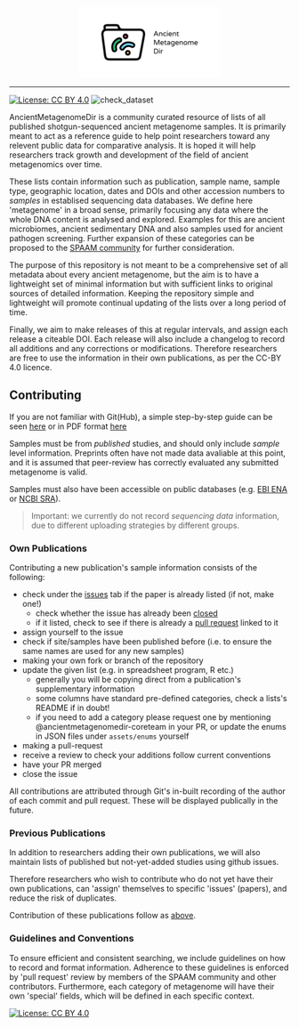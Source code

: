 <p align="center">
<img src="assets/images/spaam-AncientMetagenomeDir_socialmedia.png" width=50% >
<p/>

----
[![License: CC BY
4.0](https://img.shields.io/badge/License-CC%20BY%204.0-blue.svg)](https://creativecommons.org/licenses/by/4.0/) ![check_dataset](https://github.com/spaam-workshop/AncientMetagenomeDir/workflows/check_dataset/badge.svg)

AncientMetagenomeDir is a community curated resource of lists of all published
shotgun-sequenced ancient metagenome samples. It is primarily meant to act as a
reference guide to help point researchers toward any relevent public data for
comparative analysis. It is hoped it will help researchers track growth and
development of the field of ancient metagenomics over time.

These lists contain information such as publication, sample name, sample type,
geographic location, dates and DOIs and other accession numbers to _samples_ in
establised sequencing data databases. We define here 'metagenome' in a broad
sense, primarily focusing any data where the whole DNA content is analysed and
explored. Examples for this are ancient microbiomes, ancient sedimentary DNA and
also samples used for ancient pathogen screening. Further expansion of these
categories can be proposed to the [SPAAM community](spaam-workshop.github.io)
for further consideration.

The purpose of this repository is not meant to be a comprehensive set of all
metadata about every ancient metagenome, but the aim is to have a lightweight
set of minimal information but with sufficient links to original sources of
detailed information. Keeping the repository simple and lightweight will promote
continual updating of the lists over a long period of time.

Finally, we aim to make releases of this at regular intervals, and assign each
release a citeable DOI. Each release will also include a changelog to record all
additions and any corrections or modifications. Therefore researchers are free
to use the information in their own publications, as per the CC-BY 4.0 licence.

## Contributing

If you are not familiar with Git(Hub), a simple step-by-step guide can be seen
[here](https://hackmd.io/@jfy133/H19kmDalw#/) or in PDF format [here](https://github.com/SPAAM-workshop/AncientMetagenomeDir/raw/master/assets/intro_to_github_and_ancientmetagenomedir.pdf)

Samples must be from *published* studies, and should only include *sample* level
information. Preprints often have not made data avaliable at this point, and it
is assumed that peer-review has correctly evaluated any submitted metagenome is
valid.

Samples must also have been accessible on public databases (e.g. [EBI
ENA](https://www.ebi.ac.uk/ena) or [NCBI SRA](https://www.ncbi.nlm.nih.gov/sra)).

> Important: we currently do not record *sequencing data* information, due to
> different uploading strategies by different groups.

### Own Publications

Contributing a new publication's sample information consists of the following:

- check under the [issues](https://github.com/SPAAM-workshop/AncientMetagenomeDir/issues) tab if the paper is already listed (if not, make one!)
  - check whether the issue has already been [closed](https://github.com/SPAAM-workshop/AncientMetagenomeDir/issues?q=is%3Aissue+is%3Aclosed)
  - if it listed, check to see if there is already a [pull request](https://github.com/SPAAM-workshop/AncientMetagenomeDir/pulls) linked to it
- assign yourself to the issue
- check if site/samples have been published before (i.e. to ensure the same names are used for any new samples)
- making your own fork or branch of the repository
- update the given list (e.g. in spreadsheet program, R etc.)
  - generally you will be copying direct from a publication's supplementary information
  - some columns have standard pre-defined categories, check a lists's README if in doubt!
  - if you need to add a category please request one by mentioning @ancientmetagenomedir-coreteam in your PR, or update the enums in JSON files under `assets/enums` yourself
- making a pull-request
- receive a review to check your additions follow current conventions
- have your PR merged
- close the issue

All contributions are attributed through Git's in-built recording of the author
of each commit and pull request. These will be displayed publically in the
future.

### Previous Publications

In addition to researchers adding their own publications, we will also maintain
lists of published but not-yet-added studies using github issues.

Therefore researchers who wish to contribute who do not yet have their own
publications, can 'assign' themselves to specific 'issues' (papers), and reduce
the risk of duplicates.

Contribution of these publications follow as [above](#own-publications).

### Guidelines and Conventions

To ensure efficient and consistent searching, we include guidelines on how to
record and format information. Adherence to these guidelines is enforced by 'pull request' review
by members of the SPAAM community and other contributors. Furthermore, each
category of metagenome will have their own 'special' fields, which will be
defined in each specific context.

[![License: CC BY
4.0](https://licensebuttons.net/l/by/4.0/80x15.png)](https://creativecommons.org/licenses/by/4.0/)
